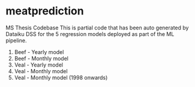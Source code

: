 # meatprediction
MS Thesis Codebase
This is partial code that has been auto generated by Dataiku DSS for the 5 regression models deployed as part of the ML pipeline.
1. Beef - Yearly model
2. Beef - Monthly model
3. Veal - Yearly model
4. Veal - Monthly model
5. Veal - Monthly model (1998 onwards)
